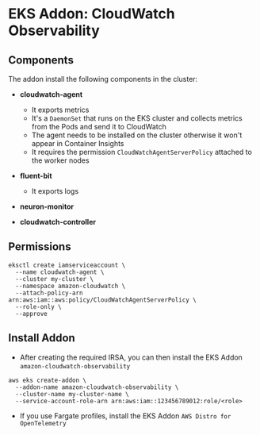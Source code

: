 
# EKS Addon: CloudWatch Observability

## Components

The addon install the following components in the cluster:

- **cloudwatch-agent**
  - It exports metrics
  - It's a `DaemonSet` that runs on the EKS cluster and collects metrics from the Pods and send it to CloudWatch
  - The agent needs to be installed on the cluster otherwise it won't appear in Container Insights
  - It requires the permission `CloudWatchAgentServerPolicy` attached to the worker nodes

- **fluent-bit**
  - It exports logs

- **neuron-monitor**

- **cloudwatch-controller**

## Permissions

```shell
eksctl create iamserviceaccount \
  --name cloudwatch-agent \
  --cluster my-cluster \
  --namespace amazon-cloudwatch \
  --attach-policy-arn arn:aws:iam::aws:policy/CloudWatchAgentServerPolicy \
  --role-only \
  --approve
```

## Install Addon

- After creating the required IRSA, you can then install the EKS Addon `amazon-cloudwatch-observability`

```shell
aws eks create-addon \
  --addon-name amazon-cloudwatch-observability \
  --cluster-name my-cluster-name \
  --service-account-role-arn arn:aws:iam::123456789012:role/<role>
```

- If you use Fargate profiles, install the EKS Addon `AWS Distro for OpenTelemetry`
